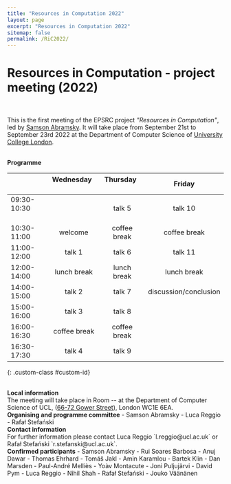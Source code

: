 ```yaml
---
title: "Resources in Computation 2022"
layout: page
excerpt: "Resources in Computation 2022"
sitemap: false
permalink: /RiC2022/
---
```


# Resources in Computation - project meeting (2022)

<br>

This is the first meeting of the EPSRC project _"Resources in Computation"_, led by [Samson Abramsky](http://www0.cs.ucl.ac.uk/people/S.Abramsky.html). It will take place from September 21st to September 23rd 2022 at the Department of Computer Science of [University College London](https://www.ucl.ac.uk/).

<br>
<b>Programme</b> <br />

|                          | **Wednesday** &nbsp; &nbsp; &nbsp; &nbsp; &nbsp; &nbsp; &nbsp; &nbsp;  | **Thursday** &nbsp; &nbsp; &nbsp; &nbsp; &nbsp; &nbsp; &nbsp; &nbsp;  | **Friday**            |
|:-------------------------|:-------------:|:------------:|:---------------------:|
| 09:30-10:30 &nbsp; &nbsp; &nbsp; &nbsp; &nbsp; &nbsp; &nbsp; &nbsp; |               | talk 5       | talk 10               |
| 10:30-11:00              | welcome       | coffee break | coffee break          |
| 11:00-12:00              | talk 1        | talk 6       | talk 11               |
| 12:00-14:00              | lunch break   | lunch break  | lunch break           |
| 14:00-15:00              | talk 2        | talk 7       | discussion/conclusion |
| 15:00-16:00              | talk 3        | talk 8       |                       |
| 16:00-16:30              | coffee break  | coffee break |                       |
| 16:30-17:30              | talk 4        | talk 9       |                       |
{: .custom-class #custom-id}



<br>
<b>Local information</b> <br /> The meeting will take place in Room -- at the Department of Computer Science of UCL, (<a href="http://www.ucl.ac.uk/maps/66-72-gower-street">66-72 Gower Street</a>), London WC1E 6EA. 

<br>
<b>Organising and programme committee</b>
- Samson Abramsky
- Luca Reggio
- Rafał Stefański

<br>
<b>Contact information</b> <br /> For further information please contact Luca Reggio `l.reggio@ucl.ac.uk` or Rafał Stefański `r.stefanski@ucl.ac.uk`.

<br>
<b>Confirmed participants</b>
- Samson Abramsky
- Rui Soares Barbosa
- Anuj Dawar
- Thomas Ehrhard
- Tomáš Jakl
- Amin Karamlou
- Bartek Klin
- Dan Marsden
- Paul-André Melliès
- Yoàv Montacute
- Joni Puljujärvi
- David Pym
- Luca Reggio
- Nihil Shah
- Rafał Stefański
- Jouko Väänänen




<br>